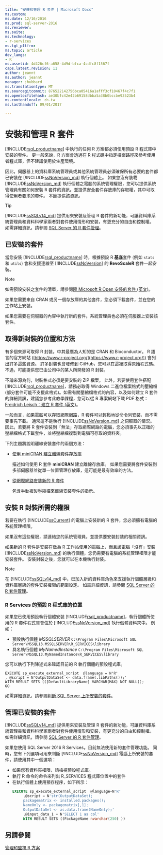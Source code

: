 ```yaml
---
title: "安裝和管理 R 套件 | Microsoft Docs"
ms.custom: 
ms.date: 12/16/2016
ms.prod: sql-server-2016
ms.reviewer: 
ms.suite: 
ms.technology:
- r-services
ms.tgt_pltfrm: 
ms.topic: article
dev_langs:
- R
ms.assetid: 4d426cf6-a658-4d9d-bfca-4cdfc8f1567f
caps.latest.revision: 11
author: jeannt
ms.author: jeannt
manager: jhubbard
ms.translationtype: MT
ms.sourcegitcommit: 876522142756bca05416a1afff3cf10467f4c7f1
ms.openlocfilehash: ae30bfc42e42b69158dbba5a38b0bccbe93523b4
ms.contentlocale: zh-tw
ms.lasthandoff: 09/01/2017

---
```

# <a name="installing-and-managing-r-packages"></a>安裝和管理 R 套件
 [!INCLUDE[rsql_productname](../../includes/rsql-productname-md.md)] 中執行的任何 R 方案都必須使用預設 R 程式庫中安裝的套件。 更一般來說，R 方案會透過在 R 程式碼中指定檔案路徑來參考使用者程式庫，但不建議使用於生產環境。

因此，伺服器上的資料庫系統管理員或其他系統管理員必須確保所有必要的套件都已安裝在 [!INCLUDE[ssNoVersion_md](../../includes/ssnoversion-md.md)] 執行個體上。 如果您沒有裝載 [!INCLUDE[ssNoVersion_md](../../includes/ssnoversion-md.md)] 執行個體之電腦的系統管理權限，您可以提供系統管理員有關如何安裝 R 套件的資訊，並提供安全套件存放庫的存取權，其中可取得使用者要求的套件。 本節提供該資訊。 

> [!TIP]
> [!INCLUDE[ssSQLv14_md](../../includes/sssqlv14-md.md)] 提供用來安裝及管理 R 套件的新功能，可讓資料庫系統管理員和資料科學家兩者對套件使用情形和安裝，有更充分的自由和控制權。 如需詳細資訊，請參閱 [SQL Server 的 R 套件管理](../../advanced-analytics/r-services/r-package-management-for-sql-server-r-services.md)。 

## <a name="installed-packages"></a>已安裝的套件
當您安裝 [!INCLUDE[rsql_productname](../../includes/rsql-productname-md.md)] 時，根據預設 R **基底**套件 (例如 `stats` 和 `utils`) 會和支援連線至 [!INCLUDE[ssNoVersion](../../includes/ssnoversion-md.md)] 的 **RevoScaleR** 套件一起安裝。  
  
 
> [!NOTE]  
>  如需預設安裝之套件的清單，請參閱[隨 Microsoft R Open 安裝的套件 (英文)](https://mran.microsoft.com/rro/installed/)。  

 如果您需要來自 CRAN 或另一個存放庫的其他套件，您必須下載套件，並在您的工作站上安裝。  
  
 如果您需要在伺服器的內容中執行新的套件，系統管理員也必須在伺服器上安裝該套件。   
   
## <a name="where-and-how-to-get-new-packages"></a>取得新封裝的位置和方法  
 有多個來源可取得 R 封裝，中其最廣為人知的是 CRAN 和 Bioconductor。 R 語言的官方網站 ([https://www.r-project.org/](https://www.r-project.org/)) 會列出許多這些資源。 許多封裝也會發佈到 GitHub，您可以在這裡取得原始程式碼。 不過，可能提供您已由公司中的某人所開發的 R 封裝。  
  
 不論來源為何，封裝格式必須是要安裝的 ZIP 檔案。 此外，若要使用套件搭配 [!INCLUDE[rsql_productname](../../includes/rsql-productname-md.md)]，請務必取得 Windows 二進位檔案格式的壓縮檔 (部分套件可能不支援此格式)。如需有關壓縮檔格式的內容，以及如何建立 R 套件的詳細資訊，建議您參考此教學課程，您可以從 R 專案網站下載 PDF 格式：[Freidrich Leisch：建立 R 套件 (英文)](http://cran.r-project.org/doc/contrib/Leisch-CreatingPackages.pdf)。 
  
 一般而言，如果電腦可以存取網際網路，R 套件可以輕鬆地從命令列安裝，而不需要事先下載。  通常這不是執行 [!INCLUDE[ssNoVersion_md](../../includes/ssnoversion-md.md)] 之伺服器的情況。  因此，若要將 R 套件安裝到「無法」存取網際網路的電腦，您必須事先以正確的壓縮檔格式下載套件，並將壓縮檔複製到電腦可存取的資料夾。 
 
 下列主題將說明離線安裝套件的兩個方法： 

+ [使用 miniCRAN 建立離線套件存放庫](../../advanced-analytics/r-services/create-a-local-package-repository-using-minicran.md)

  描述如何使用 R 套件 **miniCRAN** 建立離線存放庫。 如果您需要將套件安裝到多部伺服器並從單一位置管理存放庫，這可能是最有效率的方法。 
+ [從網際網路安裝新的 R 套件](../../advanced-analytics/r-services/install-additional-r-packages-on-sql-server.md)

  包含手動複製壓縮檔來離線安裝套件的指示。   

## <a name="permissions-required-for-installing-r-packages"></a>安裝 R 封裝所需的權限  
  
若要在執行 [!INCLUDE[ssCurrent](../../includes/sscurrent-md.md)] 的電腦上安裝新的 R 套件，您必須擁有電腦的系統管理權限。   

如果沒有這些權限，請連絡您的系統管理員，並提供要安裝封裝的相關資訊。  
  

如果新的 R 套件是安裝在做為 R 工作站使用的電腦上，而且該電腦「沒有」安裝 [!INCLUDE[ssNoVersion_md](../../includes/ssnoversion-md.md)] 的執行個體，您仍需要有電腦的系統管理權限才能安裝套件。 安裝封裝之後，您就可以在本機執行封裝。  
 
> [!NOTE]
> 在 [!INCLUDE[ssSQLv14_md](../../includes/sssqlv14-md.md)] 中，已加入新的資料庫角色來支援執行個體層級和資料庫層級的套件安裝權限的範圍設定。 如需詳細資訊，請參閱 [SQL Server 的 R 套件管理](../../advanced-analytics/r-services/r-package-management-for-sql-server-r-services.md)。
 

### <a name="location-of-default-r-library-location-for-r-services"></a>R Services 的預設 R 程式庫的位置

如果您已使用預設執行個體安裝 [!INCLUDE[rsql_productname](../../includes/rsql-productname-md.md)]，執行個體所使用的 R 套件程式庫會位於 [!INCLUDE[ssNoVersion_md](../../includes/ssnoversion-md.md)] 執行個體資料夾中。 例如： 

+ 預設執行個體 _MSSQLSERVER_
  `C:\Program Files\Microsoft SQL Server\MSSQL13.MSSQLSERVER\R_SERVICES\library`
+ 具名執行個體 _MyNamedInstance_
  `C:\Program Files\Microsoft SQL Server\MSSQL13.MyNamedInstance\R_SERVICES\library` 


您可以執行下列陳述式來確認目前的 R 執行個體的預設程式庫。 
~~~~
EXECUTE sp_execute_external_script  @language = N'R'
, @script = N'OutputDataSet <- data.frame(.libPaths());'
WITH RESULT SETS (([DefaultLibraryName] VARCHAR(MAX) NOT NULL));
GO
~~~~

如需詳細資訊，請參閱[判斷 SQL Server 上所安裝的套件](../../advanced-analytics/r-services/determine-which-packages-are-installed-on-sql-server.md)。

## <a name="managing-installed-packages"></a>管理已安裝的套件

[!INCLUDE[ssSQLv14_md](../../includes/sssqlv14-md.md)] 提供用來安裝及管理 R 套件的新功能，可讓資料庫系統管理員和資料科學家兩者對套件使用情形和安裝，有更充分的自由和控制權。 如需詳細資訊，請參閱 [SQL Server 的 R 套件管理](../../advanced-analytics/r-services/r-package-management-for-sql-server-r-services.md)。 

如果您使用 SQL Server 2016 R Services，目前無法使用新的套件管理功能。 同時，您有下列選項可用來判斷 [!INCLUDE[ssNoVersion_md](../../includes/ssnoversion-md.md)] 電腦上所安裝的套件，請使用其中一個選項︰

+ 如果您有資料夾權限，請檢視預設程式庫。
+ 執行 R 命令的命令來列出 R_SERVICES 程式庫位置中的套件
+ 在執行個體上使用預存程序，如下所示︰
   ```SQL
   EXECUTE sp_execute_external_script  @language=N'R'  
        ,@script = N'str(OutputDataSet);  
        packagematrix <- installed.packages();  
        NameOnly <- packagematrix[,1];  
        OutputDataSet <- as.data.frame(NameOnly);'  
        ,@input_data_1 = N'SELECT 1 as col'  
        WITH RESULT SETS ((PackageName nvarchar(250) ))   
   ```


 ## <a name="see-also"></a>另請參閱  
 [管理和監視 R 方案](../../advanced-analytics/r-services/managing-and-monitoring-r-solutions.md)  


